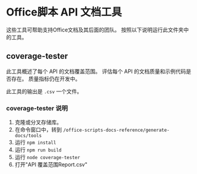# <a name="office-scripts-api-documentation-tools"></a>Office脚本 API 文档工具

这些工具可帮助支持Office文档及其后面的团队。 按照以下说明运行此文件夹中的工具。

## <a name="coverage-tester"></a>coverage-tester

此工具概述了每个 API 的文档覆盖范围。 评估每个 API 的文档质量和示例代码是否存在。 质量指标仍在开发中。

此工具的输出是 `.csv` 一个文件。

### <a name="coverage-tester-instructions"></a>coverage-tester 说明

1. 克隆或分叉存储库。
1. 在命令窗口中，转到 `/office-scripts-docs-reference/generate-docs/tools`
1. 运行 `npm install`
1. 运行 `npm run build`
1. 运行 `node coverage-tester`
1. 打开"API 覆盖范围Report.csv"
